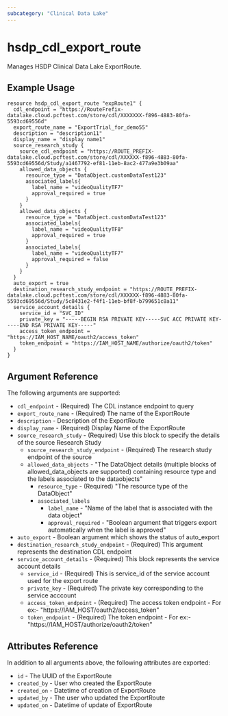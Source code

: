 ```yaml
---
subcategory: "Clinical Data Lake"
---
```


# hsdp_cdl_export_route

Manages HSDP Clinical Data Lake ExportRoute.

## Example Usage

```hcl
resource hsdp_cdl_export_route "expRoute1" {
  cdl_endpoint = "https://RouteFrefix-datalake.cloud.pcftest.com/store/cdl/XXXXXXX-f896-4883-80fa-5593cd69556d"
  export_route_name = "ExportTrial_for_demo55"
  description = "description11"
  display_name = "display name1"
  source_research_study {
    source_cdl_endpoint = "https://ROUTE_PREFIX-datalake.cloud.pcftest.com/store/cdl/XXXXXX-f896-4883-80fa-5593cd69556d/Study/a1467792-ef81-11eb-8ac2-477a9e3b09aa"
    allowed_data_objects {
      resource_type = "DataObject.customDataTest123"
      associated_labels{
        label_name = "videoQualityTF7"
        approval_required = true
      } 
    }
    allowed_data_objects {
      resource_type = "DataObject.customDataTest123"
      associated_labels{
        label_name = "videoQualityTF8"
        approval_required = true
      }
      associated_labels{
        label_name = "videoQualityTF7"
        approval_required = false
      } 
    }
  }
  auto_export = true
  destination_research_study_endpoint = "https://ROUTE_PREFIX-datalake.cloud.pcftest.com/store/cdl/XXXXXX-f896-4883-80fa-5593cd69556d/Study/5c8431e2-f4f1-11eb-bf8f-b799651c8a11"
  service_account_details {
    service_id = "SVC_ID"
    private_key = "-----BEGIN RSA PRIVATE KEY-----SVC ACC PRIVATE KEY-----END RSA PRIVATE KEY-----"
    access_token_endpoint = "https://IAM_HOST_NAME/oauth2/access_token"
    token_endpoint = "https://IAM_HOST_NAME/authorize/oauth2/token"
  }
}
```

## Argument Reference

The following arguments are supported:

* `cdl_endpoint` - (Required) The CDL instance endpoint to query
* `export_route_name` - (Required) The name of the ExportRoute
* `description` -  Description of the ExportRoute
* `display_name` - (Required) Display Name of the ExportRoute
* `source_research_study` - (Required) Use this block to specify the details of the source Research Study
  * `source_research_study_endpoint` - (Required) The research study endpoint of the source
  * `allowed_data_objects` - "The DataObject details (multiple blocks of allowed_data_objects are supported) containing resource type and the labels associated to the dataobjects"
    * `resource_type` - (Required) "The resource type of the DataObject"
    * `associated_labels`
      * `label_name` - "Name of the label that is associated with the data object"
      * `approval_required` - "Boolean argument that triggers export automatically when the label is approved"
* `auto_export` - Boolean argument which shows the status of auto_export
* `destination_research_study_endpoint` - (Required) This argument represents the destination CDL endpoint
* `service_account_details` - (Required) This block represents the service account details
  * `service_id` - (Required) This is service_id of the service account used for the export route
  * `private_key` - (Required) The private key corresponding to the service acccount
  * `access_token_endpoint` - (Required) The access token endpoint - For ex:- "https://IAM_HOST/oauth2/access_token"
  * `token_endpoint` - (Required) The token endpoint - For ex:- "https://IAM_HOST/authorize/oauth2/token"

## Attributes Reference

In addition to all arguments above, the following attributes are exported:

* `id` - The UUID of the ExportRoute
* `created_by` - User who created the ExportRoute
* `created_on` - Datetime of creation of ExportRoute
* `updated_by` - The user who updated the ExportRoute
* `updated_on` - Datetime of update of ExportRoute
